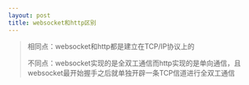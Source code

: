 ```yaml
---
layout: post
title: websocket和http区别
---
```


> 相同点：websocket和http都是建立在TCP/IP协议上的
>
> 不同点：websocket实现的是全双工通信而http实现的是单向通信，且websocket最开始握手之后就单独开辟一条TCP信道进行全双工通信